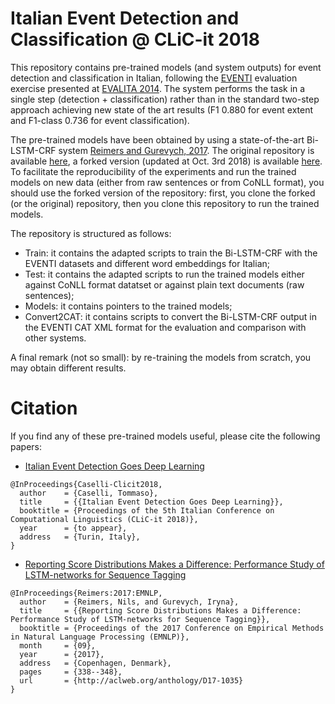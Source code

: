 # Italian Event Detection and Classification @ CLiC-it 2018

This repository contains pre-trained models (and system outputs) for event detection and classification in Italian, following the [EVENTI](https://sites.google.com/site/eventievalita2014/) evaluation exercise presented at [EVALITA 2014](http://www.evalita.it/2014). The system performs the task in a single step (detection + classification) rather than in the standard two-step approach achieving new state of the art results (F1 0.880 for event extent and F1-class 0.736 for event classification).

The pre-trained models have been obtained by using a state-of-the-art Bi-LSTM-CRF system [Reimers and Gurevych, 2017](http://aclweb.org/anthology/D17-1035). The original repository is available [here](https://github.com/UKPLab/emnlp2017-bilstm-cnn-crf), a forked version (updated at Oct. 3rd 2018) is available [here](https://github.com/tommasoc80/emnlp2017-bilstm-cnn-crf). To facilitate the reproducibility of the experiments and run the trained models on new data (either from raw sentences or from CoNLL format), you should use the forked version of the repository: first, you clone the forked (or the original) repository, then you clone this repository to run the trained models. 

The repository is structured as follows:
- Train: it contains the adapted scripts to train the Bi-LSTM-CRF with the EVENTI datasets and different word embeddings for Italian;
- Test: it contains the adapted scripts to run the trained models either against CoNLL format datatset or against plain text documents (raw sentences);
- Models: it contains pointers to the trained models;
- Convert2CAT: it contains scripts to convert the Bi-LSTM-CRF output in the EVENTI CAT XML format for the evaluation and comparison with other systems.

A final remark (not so small): by re-training the models from scratch, you may obtain different results.


# Citation
If you find any of these pre-trained models useful, please cite the following papers: 
- [Italian Event Detection Goes Deep Learning](https://arxiv.org/abs/1810.02229)
```
@InProceedings{Caselli-Clicit2018,
  author    = {Caselli, Tommaso},
  title     = {{Italian Event Detection Goes Deep Learning}},
  booktitle = {Proceedings of the 5th Italian Conference on Computational Linguistics (CLiC-it 2018)},
  year      = {to appear},
  address   = {Turin, Italy},
}
``` 
- [Reporting Score Distributions Makes a Difference: Performance Study of LSTM-networks for Sequence Tagging](https://arxiv.org/abs/1707.09861)

```
@InProceedings{Reimers:2017:EMNLP,
  author    = {Reimers, Nils, and Gurevych, Iryna},
  title     = {{Reporting Score Distributions Makes a Difference: Performance Study of LSTM-networks for Sequence Tagging}},
  booktitle = {Proceedings of the 2017 Conference on Empirical Methods in Natural Language Processing (EMNLP)},
  month     = {09},
  year      = {2017},
  address   = {Copenhagen, Denmark},
  pages     = {338--348},
  url       = {http://aclweb.org/anthology/D17-1035}
}
``` 

